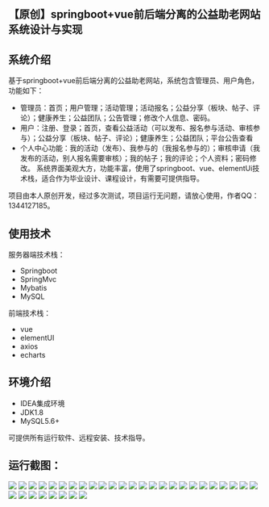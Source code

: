 ## 【原创】springboot+vue前后端分离的公益助老网站系统设计与实现

## 系统介绍

基于springboot+vue前后端分离的公益助老网站，系统包含管理员、用户角色，功能如下：
- 管理员：首页；用户管理；活动管理；活动报名；公益分享（板块、帖子、评论）；健康养生；公益团队；公告管理；修改个人信息、密码。
- 用户：注册、登录；首页，查看公益活动（可以发布、报名参与活动、审核参与）；公益分享（板块、帖子、评论）；健康养生；公益团队；平台公告查看
- 个人中心功能：我的活动（发布）、我参与的（我报名参与的）；审核申请（我发布的活动，别人报名需要审核）；我的帖子；我的评论；个人资料；密码修改。
系统界面美观大方，功能丰富，使用了springboot、vue、elementUi技术栈，适合作为毕业设计、课程设计，有需要可提供指导。

项目由本人原创开发，经过多次测试，项目运行无问题，请放心使用，作者QQ：1344127185。

## 使用技术

服务器端技术栈：

- Springboot
- SpringMvc
- Mybatis
- MySQL

前端技术栈：

- vue
- elementUI
- axios
- echarts

## 环境介绍

- IDEA集成环境
- JDK1.8
- MySQL5.6+

可提供所有运行软件、远程安装、技术指导。

## 运行截图：
![](https://github.com/itcoderyhl/elderly-help-back/blob/main/images/1.png)
![](https://github.com/itcoderyhl/elderly-help-back/blob/main/images/2.png)
![](https://github.com/itcoderyhl/elderly-help-back/blob/main/images/3.png)
![](https://github.com/itcoderyhl/elderly-help-back/blob/main/images/4.png)
![](https://github.com/itcoderyhl/elderly-help-back/blob/main/images/5.png)
![](https://github.com/itcoderyhl/elderly-help-back/blob/main/images/6.png)
![](https://github.com/itcoderyhl/elderly-help-back/blob/main/images/7.png)
![](https://github.com/itcoderyhl/elderly-help-back/blob/main/images/8.png)
![](https://github.com/itcoderyhl/elderly-help-back/blob/main/images/9.png)
![](https://github.com/itcoderyhl/elderly-help-back/blob/main/images/10.png)
![](https://github.com/itcoderyhl/elderly-help-back/blob/main/images/11.png)
![](https://github.com/itcoderyhl/elderly-help-back/blob/main/images/12.png)
![](https://github.com/itcoderyhl/elderly-help-back/blob/main/images/13.png)
![](https://github.com/itcoderyhl/elderly-help-back/blob/main/images/14.png)
![](https://github.com/itcoderyhl/elderly-help-back/blob/main/images/15.png)
![](https://github.com/itcoderyhl/elderly-help-back/blob/main/images/16.png)
![](https://github.com/itcoderyhl/elderly-help-back/blob/main/images/17.png)
![](https://github.com/itcoderyhl/elderly-help-back/blob/main/images/18.png)
![](https://github.com/itcoderyhl/elderly-help-back/blob/main/images/19.png)
![](https://github.com/itcoderyhl/elderly-help-back/blob/main/images/20.png)
![](https://github.com/itcoderyhl/elderly-help-back/blob/main/images/21.png)
![](https://github.com/itcoderyhl/elderly-help-back/blob/main/images/22.png)
![](https://github.com/itcoderyhl/elderly-help-back/blob/main/images/23.png)
![](https://github.com/itcoderyhl/elderly-help-back/blob/main/images/24.png)
![](https://github.com/itcoderyhl/elderly-help-back/blob/main/images/25.png)
![](https://github.com/itcoderyhl/elderly-help-back/blob/main/images/26.png)
![](https://github.com/itcoderyhl/elderly-help-back/blob/main/images/27.png)
![](https://github.com/itcoderyhl/elderly-help-back/blob/main/images/28.png)
![](https://github.com/itcoderyhl/elderly-help-back/blob/main/images/29.png)
![](https://github.com/itcoderyhl/elderly-help-back/blob/main/images/30.png)
![](https://github.com/itcoderyhl/elderly-help-back/blob/main/images/31.png)
![](https://github.com/itcoderyhl/elderly-help-back/blob/main/images/32.png)
![](https://github.com/itcoderyhl/elderly-help-back/blob/main/images/33.png)
